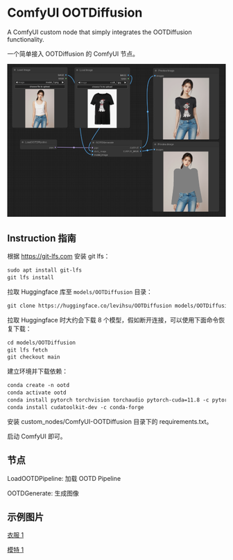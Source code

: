 # ComfyUI OOTDiffusion

A ComfyUI custom node that simply integrates the OOTDiffusion functionality.

一个简单接入 OOTDiffusion 的 ComfyUI 节点。

![](./assets/graph.png)

## Instruction 指南

根据 https://git-lfs.com 安装 git lfs：

```txt
sudo apt install git-lfs
git lfs install
```

拉取 Huggingface 库至 `models/OOTDiffusion` 目录：

```txt
git clone https://huggingface.co/levihsu/OOTDiffusion models/OOTDiffusion
```

拉取 Huggingface 时大约会下载 8 个模型，假如断开连接，可以使用下面命令恢复下载：

```txt
cd models/OOTDiffusion
git lfs fetch
git checkout main
```

建立环境并下载依赖：

```txt
conda create -n ootd
conda activate ootd
conda install pytorch torchvision torchaudio pytorch-cuda=11.8 -c pytorch -c nvidia
conda install cudatoolkit-dev -c conda-forge
```

安装 custom_nodes/ComfyUI-OOTDiffusion 目录下的 requirements.txt。

启动 ComfyUI 即可。

## 节点

LoadOOTDPipeline: 加载 OOTD Pipeline

OOTDGenerate: 生成图像

## 示例图片

[衣服 1](./assets/cloth_1.jpg)

[模特 1](./assets/model_1.png)
